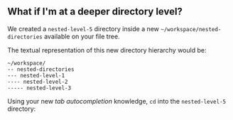 ## What if I'm at a deeper directory level?

We created a `nested-level-5` directory inside a new `~/workspace/nested-directories` available on your file tree.

The textual representation of this new directory hierarchy would be: 

```
~/workspace/
-- nested-directories
--- nested-level-1
---- nested-level-2
----- nested-level-3

```

Using your new _tab autocompletion_ knowledge, `cd` into the `nested-level-5` directory: 


